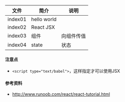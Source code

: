 ###

|文件|简介|说明|
|---|---|---|
|index01|hello world||
|index02|React JSX|
|index03|组件|向组件传值|
|index04|state|状态|

#### 注意点
 - `<script type="text/babel">`，这样指定才可以使用JSX

#### 参考资料
 - http://www.runoob.com/react/react-tutorial.html

